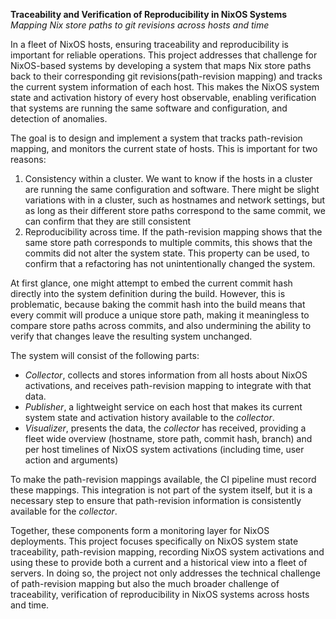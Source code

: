 **Traceability and Verification of Reproducibility in NixOS Systems**
*Mapping Nix store paths to git revisions across hosts and time*

In a fleet of NixOS hosts, ensuring traceability and reproducibility is important for reliable operations. This project addresses that challenge for NixOS-based systems by developing a system that maps Nix store paths back to their corresponding git revisions(path-revision mapping) and tracks the current system information of each host. This makes the NixOS system state and activation history of every host observable, enabling verification that systems are running the same software and configuration, and detection of anomalies.

The goal is to design and implement a system that tracks path-revision mapping, and monitors the current state of hosts. This is important for two reasons:

1. Consistency within a cluster. We want to know if the hosts in a cluster are running the same configuration and software. There might be slight variations with in a cluster, such as hostnames and network settings, but as long as their different store paths correspond to the same commit, we can confirm that they are still consistent
2. Reproducibility across time. If the path-revision mapping shows that the same store path corresponds to multiple commits, this shows that the commits did not alter the system state. This property can be used, to confirm that a refactoring has not unintentionally changed the system.

At first glance, one might attempt to embed the current commit hash directly into the system definition during the build. However, this is problematic, because baking the commit hash into the build means that every commit will produce a unique store path, making it meaningless to compare store paths across commits, and also undermining the ability to verify that changes leave the resulting system unchanged.

The system will consist of the following parts:
 - *Collector*, collects and stores information from all hosts about NixOS activations, and receives path-revision mapping to integrate with that data.
 - *Publisher*, a lightweight service on each host that makes its current system state and activation history available to the *collector*.
 - *Visualizer*, presents the data, the *collector* has received, providing a fleet wide overview (hostname, store path, commit hash, branch) and per host timelines of NixOS system activations (including time, user action and arguments)

To make the path-revision mappings available, the CI pipeline must record these mappings. This integration is not part of the system itself, but it is a necessary step to ensure that path-revision information is consistently available for the *collector*.

Together, these components form a monitoring layer for NixOS deployments. This project focuses specifically on NixOS system state traceability, path-revision mapping, recording NixOS system activations and using these to provide both a current and a historical view into a fleet of servers. In doing so, the project not only addresses the technical challenge of path-revision mapping but also the much broader challenge of traceability, verification of reproducibility in NixOS systems across hosts and time.

